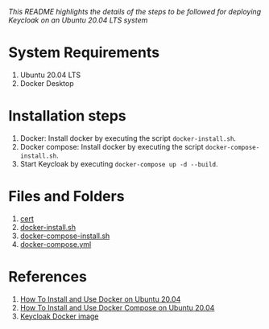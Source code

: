 
_This README highlights the details of the steps to be followed for deploying Keycloak on an Ubuntu 20.04 LTS system_

# System Requirements
1. Ubuntu 20.04 LTS
2. Docker Desktop

# Installation steps
1. Docker: Install docker by executing the script `docker-install.sh`.  
2. Docker compose: Install docker by executing the script `docker-compose-install.sh`.
3. Start Keycloak by executing `docker-compose up -d --build`.

# Files and Folders
1. [cert](https://github.com/Riverus-Technologies/Umbrella/tree/document/jr/UM-11-keycloak-on-ec2/keycloak-setup/cert)
2. [docker-install.sh](https://github.com/Riverus-Technologies/Umbrella/blob/document/jr/UM-11-keycloak-on-ec2/keycloak-setup/docker-install.sh)
3. [docker-compose-install.sh](https://github.com/Riverus-Technologies/Umbrella/blob/document/jr/UM-11-keycloak-on-ec2/keycloak-setup/docker-compose-install.sh)
4. [docker-compose.yml](https://github.com/Riverus-Technologies/Umbrella/blob/document/jr/UM-11-keycloak-on-ec2/keycloak-setup/docker-compose.yml)

# References
1. [How To Install and Use Docker on Ubuntu 20.04](https://www.digitalocean.com/community/tutorials/how-to-install-and-use-docker-on-ubuntu-20-04)
2. [How To Install and Use Docker Compose on Ubuntu 20.04](https://www.digitalocean.com/community/tutorials/how-to-install-and-use-docker-compose-on-ubuntu-20-04)
3. [Keycloak Docker image](https://hub.docker.com/r/jboss/keycloak/)
